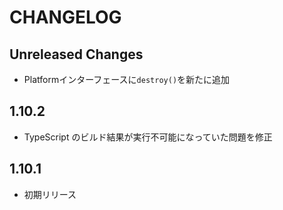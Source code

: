 # CHANGELOG

## Unreleased Changes
* Platformインターフェースに`destroy()`を新たに追加

## 1.10.2
* TypeScript のビルド結果が実行不可能になっていた問題を修正

## 1.10.1
* 初期リリース
